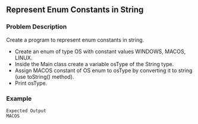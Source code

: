 ## Represent Enum Constants in String

### Problem Description
Create a program to represent enum constants in string.

- Create an enum of type OS with constant values WINDOWS, MACOS, LINUX.
- Inside the Main class create a variable osType of the String type.
- Assign MACOS constant of OS enum to osType by converting it to string (use toString() method).
- Print osType.

### Example
    Expected Output
    MACOS